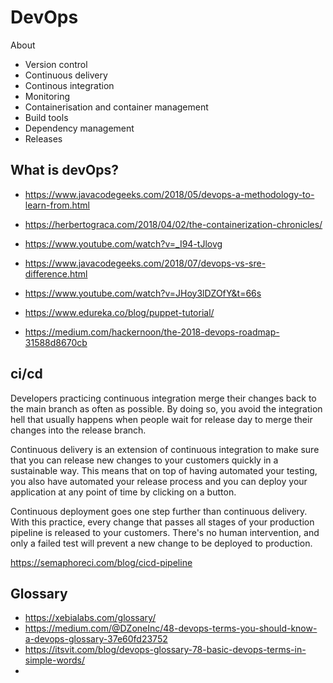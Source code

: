 # DevOps

About

- Version control
- Continuous delivery
- Continous integration
- Monitoring
- Containerisation and container management
- Build tools
- Dependency management
- Releases

## What is devOps?

- https://www.javacodegeeks.com/2018/05/devops-a-methodology-to-learn-from.html


- https://herbertograca.com/2018/04/02/the-containerization-chronicles/
- https://www.youtube.com/watch?v=_I94-tJlovg
- https://www.javacodegeeks.com/2018/07/devops-vs-sre-difference.html
- https://www.youtube.com/watch?v=JHoy3lDZOfY&t=66s
- https://www.edureka.co/blog/puppet-tutorial/
- https://medium.com/hackernoon/the-2018-devops-roadmap-31588d8670cb

## ci/cd

Developers practicing continuous integration merge their changes back to the main branch as often as possible. By doing so, you avoid the integration hell that usually happens when people wait for release day to merge their changes into the release branch.

Continuous delivery is an extension of continuous integration to make sure that you can release new changes to your customers quickly in a sustainable way. This means that on top of having automated your testing, you also have automated your release process and you can deploy your application at any point of time by clicking on a button.

Continuous deployment goes one step further than continuous delivery. With this practice, every change that passes all stages of your production pipeline is released to your customers. There's no human intervention, and only a failed test will prevent a new change to be deployed to production.

https://semaphoreci.com/blog/cicd-pipeline

## Glossary

- https://xebialabs.com/glossary/
- https://medium.com/@DZoneInc/48-devops-terms-you-should-know-a-devops-glossary-37e60fd23752
- https://itsvit.com/blog/devops-glossary-78-basic-devops-terms-in-simple-words/
-
